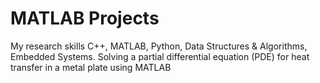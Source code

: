 # MATLAB Projects
My research skills C++, MATLAB, Python, Data Structures &amp; Algorithms, Embedded Systems.
Solving a partial differential equation (PDE) for heat transfer in a metal plate using MATLAB 
